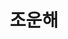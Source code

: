 ---
layout: hubs
key: Q17964206
title: 조운해
name: 조운해
image: 
description: 강북삼성병원 이사장
score: 0.00026674922263045887
degree: 4
---